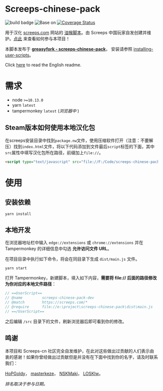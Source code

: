 # Screeps-chinese-pack

![build badge](https://github.com/screeps-cn/screeps-chinese-pack/workflows/BUILD/badge.svg)
![Base on](https://img.shields.io/badge/Base%20on-Tampermonkey-blue)
[![Coverage Status](https://coveralls.io/repos/github/screeps-cn/screeps-chinese-pack/badge.svg?branch=screeps-chinese-pack)](https://coveralls.io/github/screeps-cn/screeps-chinese-pack?branch=screeps-chinese-pack)

用于汉化 [screeps.com](https://screeps.com) 网站的 [油猴脚本](https://www.tampermonkey.net/)。由 Screeps 中国玩家自发创建并维护。[点此](./CONTRIBUTING.md) 来查看如何参与本项目！

本脚本发布于 **[greasyfork - screeps-chinese-pack](https://greasyfork.org/zh-CN/scripts/416651-screeps-chinese-pack)**，
安装请参照 [installing-user-scripts](https://greasyfork.org/zh-CN/help/installing-user-scripts)。

Click [here](./README.en-US.md) to read the English readme.

# 需求

- node `>=10.13.0`
- yarn `latest`
- tampermonkey `latest` (*浏览器中* )

## Steam版本如何使用本地汉化包

在screeps安装目录中找到`package.nw`文件，使用压缩软件打开（注意：不要解压）找到`index.html`文件，将以下代码添加到文件最后`script`标签的下面，其中`src`属性中填写汉化包所在路径，前缀加上`file://`。

```html
<script type="text/javascript" src="file://F:/Code/screeps-chinese-pack/dist/screeps-chinese-pack.user.js" async defer></script>
```

# 使用

## 安装依赖

```
yarn install
```

## 本地开发

在浏览器地址栏中输入 `edge://extensions` 或 `chrome://extensions` 并在 Tampermonkey 的详细信息中勾选 **允许访问文件 URL**。

在项目目录中执行如下命令，将会在同目录下生成 `dist/main.js` 文件。

```
yarn start
```

打开 Tampermonkey，新建脚本，填入如下内容，**需要将 file:// 后面的路径修改为你对应的本地文件路径**：

```js
// ==UserScript==
// @name         screeps-chinese-pack-dev
// @match        https://screeps.com/*
// @require      file://e:\project\screeps-chinese-pack\dist\main.js
// ==/UserScript==
```

之后编辑 `/src` 目录下的文件，刷新浏览器后即可看到你的修改。

## 鸣谢

本项目和 Screeps-cn 社区完全自发维护，在此对这些做出过贡献的人们表示由衷的感谢！如果你曾经做出过贡献但是并没有在下面中找到你的名字，请及时联系我们：

[HoPGoldy](https://github.com/HoPGoldy)，
[masterkeze](https://github.com/masterkeze)，
[NSKMaki](https://github.com/NSKMaki)，
[LOSKIw](https://github.com/LOSKIw)。

*排名取决于参与日期。*
